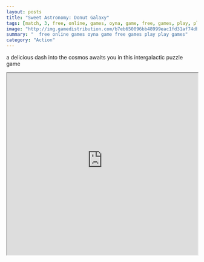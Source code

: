 ```yaml
---
layout: posts
title: "Sweet Astronomy: Donut Galaxy"
tags: [match, 3, free, online, games, oyna, game, free, games, play, play, games]
image: "http://img.gamedistribution.com/b7eb650096bb48999eac1fd31af74db6.jpg"
summary: "  free online games oyna game free games play play games"
category: "Action"
---
```


a delicious dash into the cosmos awaits you in this intergalactic puzzle game

<iframe width="100%" height="480px;" src="http://html5.gamedistribution.com/b7eb650096bb48999eac1fd31af74db6/"></iframe>